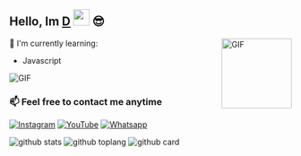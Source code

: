 ## Hello, Im [D](https://instagram.com/denssptraa) <img src="https://github.com/TheDudeThatCode/TheDudeThatCode/blob/master/Assets/Hi.gif" width="29px"> :sunglasses:

<img align="right" alt="GIF" height="125px" src="https://media.giphy.com/media/0YLMNYmGyMfcqRX1j1/source.gif" />

:page_with_curl: I'm currently learning:
- Javascript

<img align="center" fit="fill" alt="GIF" src="https://media.giphy.com/media/836HiJc7pgzy8iNXCn/giphy.gif" />

### 📫 Feel free to contact me anytime
<a href="https://www.instagram.com/denssptraa" target="_blank"><img src="https://img.shields.io/badge/Instagram-%23E4405F.svg?&style=flat-square&logo=instagram&logoColor=white" alt="Instagram"></a>
<a href="https://youtube.com/channel/UCdAlsvg9B6llWCWV8JMNhug" target="_blank"><img src="https://img.shields.io/badge/YouTube-%231877F2.svg?&style=flat-square&logo=YouTube&logoColor=white" alt="YouTube"></a>
<a href="https://wa.me/6285866295942" target="_blank"><img src="https://img.shields.io/badge/Whatsapp-%808080.svg?&style=flat-square&logo=Whatsapp&logoColor=white" alt="Whatsapp"></a>

![github stats](https://github-readme-stats.vercel.app/api?username=denisputraa&show_icons=true&theme=radical)
![github toplang](https://github-readme-stats.vercel.app/api/top-langs/?username=denisputraa&layout=compact&theme=nightowl)
![github card](https://github-readme-stats.vercel.app/api/pin/?username=denisputraa&repo=dnsbot&theme=dark)
